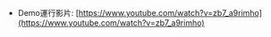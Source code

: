 * Demo運行影片:
[https://www.youtube.com/watch?v=zb7_a9rimho](https://www.youtube.com/watch?v=zb7_a9rimho)
